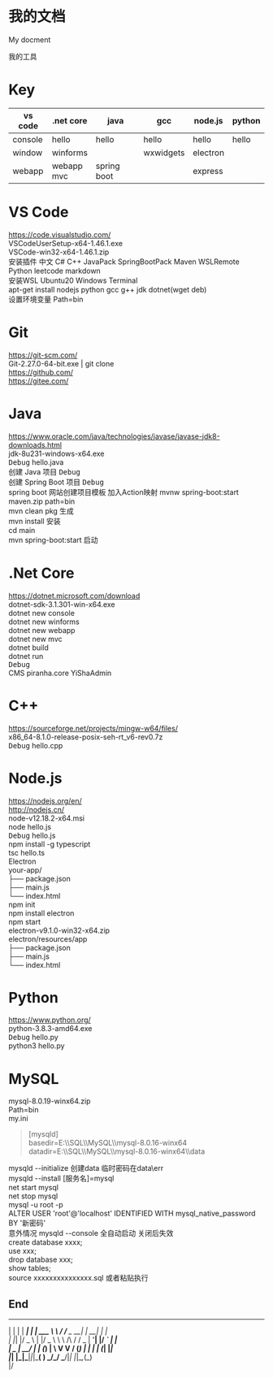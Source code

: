 # 我的文档

My docment

我的工具

# Key

|  vs code   | .net core  |  java  |  gcc  |  node.js  | python  |
|  ----  | ----  |  ----  | ----  |  ----  | ----  |
|  console   | hello  |  hello  |  hello  |  hello  | hello  |
|  window   | winforms  |    |  wxwidgets  |  electron  |   |
|  webapp   | webapp<br>mvc  |  spring boot  |    |  express  |   |

# VS Code

<https://code.visualstudio.com/>  
VSCodeUserSetup-x64-1.46.1.exe  
VSCode-win32-x64-1.46.1.zip  
安装插件 中文 C# C++ JavaPack SpringBootPack Maven WSLRemote Python leetcode markdown  
安装WSL Ubuntu20 Windows Terminal  
apt-get install nodejs python gcc g++ jdk dotnet(wget deb)  
设置环境变量 Path=bin

# Git

<https://git-scm.com/>  
Git-2.27.0-64-bit.exe | git clone  
<https://github.com/>  
<https://gitee.com/>

# Java

<https://www.oracle.com/java/technologies/javase/javase-jdk8-downloads.html>  
jdk-8u231-windows-x64.exe  
<kbd>Debug</kbd> hello.java  
<kbd>创建</kbd> Java 项目 <kbd>Debug</kbd>  
创建 Spring Boot 项目 <kbd>Debug</kbd>  
spring boot 网站创建项目模板 加入Action映射 mvnw spring-boot:start  
maven.zip path=bin  
mvn clean pkg  生成  
mvn install  安装  
cd main  
mvn spring-boot:start  启动  

# .Net Core

<https://dotnet.microsoft.com/download>  
dotnet-sdk-3.1.301-win-x64.exe  
dotnet new console  
dotnet new winforms  
dotnet new webapp  
dotnet new mvc  
dotnet build  
dotnet run  
<kbd>Debug</kbd>  
CMS piranha.core YiShaAdmin  

# C++

<https://sourceforge.net/projects/mingw-w64/files/>  
x86_64-8.1.0-release-posix-seh-rt_v6-rev0.7z  
<kbd>Debug</kbd> hello.cpp

# Node.js

<https://nodejs.org/en/>  
<http://nodejs.cn/>  
node-v12.18.2-x64.msi  
node hello.js  
<kbd>Debug</kbd> hello.js  
npm install -g typescript  
tsc hello.ts  
Electron  
your-app/  
├── package.json  
├── main.js  
└── index.html  
npm init  
npm install electron  
npm start  
electron-v9.1.0-win32-x64.zip  
electron/resources/app  
├── package.json  
├── main.js  
└── index.html  

# Python

<https://www.python.org/>  
python-3.8.3-amd64.exe  
<kbd>Debug</kbd> hello.py  
python3 hello.py  

# MySQL

mysql-8.0.19-winx64.zip  
Path=bin  
my.ini  
> \[mysqld\]  
> basedir=E:\\\SQL\\\MySQL\\\mysql-8.0.16-winx64  
> datadir=E:\\\SQL\\\MySQL\\\mysql-8.0.16-winx64\\\data  

mysqld --initialize 创建data 临时密码在data\err  
mysqld --install [服务名]=mysql  
net start mysql  
net stop mysql  
mysql -u root -p  
ALTER USER 'root'@'localhost' IDENTIFIED WITH mysql_native_password BY '新密码'  
意外情况 mysqld --console 全自动启动 关闭后失效  
create database xxxx;  
use xxx;  
drop database xxx;  
show tables;  
source xxxxxxxxxxxxxxx.sql 或者粘贴执行  

## End  

  _   _      _ _         __        __         _     _ _  
 | | | | ___| | | ___    \ \      / /__  _ __| | __| | |  
 | |_| |/ _ \ | |/ _ \    \ \ /\ / / _ \| '__| |/ _` | |  
 |  _  |  __/ | | (_) |    \ V  V / (_) | |  | | (_| |_|  
 |_| |_|\___|_|_|\___( )    \_/\_/ \___/|_|  |_|\__,_(_)  
                     |/  
  

